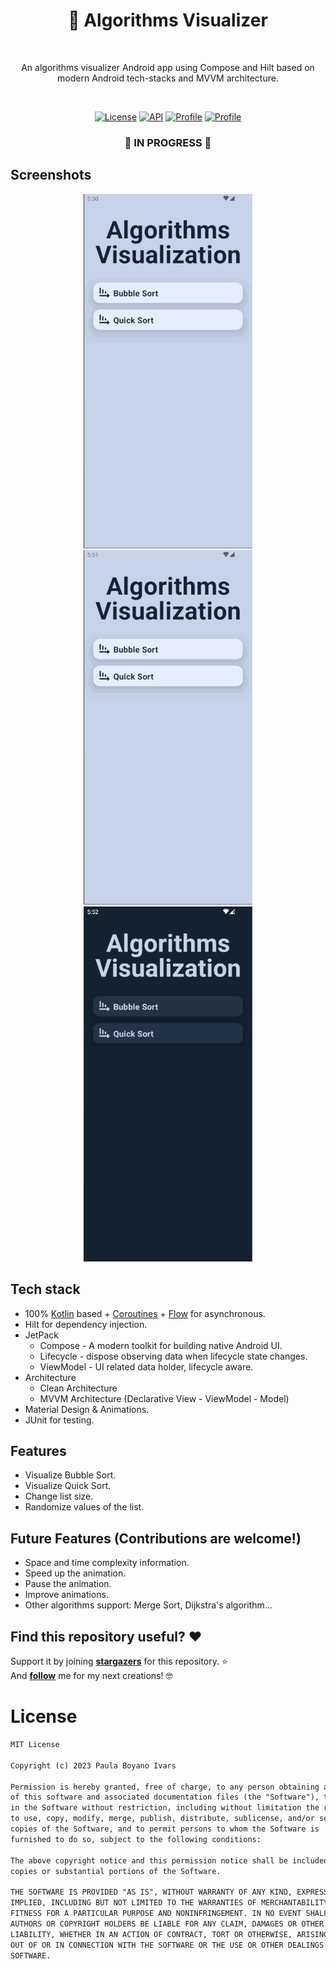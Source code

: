 <h1 align="center">🧮 Algorithms Visualizer</h1></br>
<p align="center">  
An algorithms visualizer Android app using Compose and Hilt based on modern Android tech-stacks and MVVM architecture.
</p>
</br>

<p align="center">
  <a href="https://opensource.org/licenses/MIT"><img alt="License" src="https://img.shields.io/badge/License-MIT-yellow.svg"/></a>
  <a href="https://android-arsenal.com/api?level=24"><img alt="API" src="https://img.shields.io/badge/API-24%2B-brightgreen.svg?style=flat"/></a>
  <a href="https://github.com/waleska404"><img alt="Profile" src="https://img.shields.io/badge/GitHub-waleska404-purple"/></a> 
  <a href="https://github.com/waleska404/algorithms-visualizer"><img alt="Profile" src="https://img.shields.io/github/stars/waleska404/algorithms-visualizer"/></a> 
</p>

<h3 align="center">🚧 IN PROGRESS 🚧</h2>

## Screenshots
<p align="center">
<img src="/gif/home-light.gif" width="270"/>
<img src="/gif/bubble-light.gif" width="270"/>
<img src="/gif/bubble-dark.gif" width="270"/>
</p>

## Tech stack
- 100% [Kotlin](https://kotlinlang.org/) based + [Coroutines](https://github.com/Kotlin/kotlinx.coroutines) + [Flow](https://kotlin.github.io/kotlinx.coroutines/kotlinx-coroutines-core/kotlinx.coroutines.flow/) for asynchronous.
- Hilt for dependency injection.
- JetPack
  - Compose - A modern toolkit for building native Android UI.
  - Lifecycle - dispose observing data when lifecycle state changes.
  - ViewModel - UI related data holder, lifecycle aware.
- Architecture
  - Clean Architecture
  - MVVM Architecture (Declarative View - ViewModel - Model)
- Material Design & Animations.
- JUnit for testing.

## Features
- Visualize Bubble Sort.
- Visualize Quick Sort.
- Change list size.
- Randomize values of the list.

## Future Features (Contributions are welcome!)
- Space and time complexity information.
- Speed up the animation.
- Pause the animation.
- Improve animations.
- Other algorithms support: Merge Sort, Dijkstra's algorithm...

## Find this repository useful? :heart:
Support it by joining __[stargazers](https://github.com/waleska404/algorithms-visualizer/stargazers)__ for this repository. :star: <br>
And __[follow](https://github.com/waleska404)__ me for my next creations! 🤓

# License
```xml
MIT License

Copyright (c) 2023 Paula Boyano Ivars

Permission is hereby granted, free of charge, to any person obtaining a copy
of this software and associated documentation files (the "Software"), to deal
in the Software without restriction, including without limitation the rights
to use, copy, modify, merge, publish, distribute, sublicense, and/or sell
copies of the Software, and to permit persons to whom the Software is
furnished to do so, subject to the following conditions:

The above copyright notice and this permission notice shall be included in all
copies or substantial portions of the Software.

THE SOFTWARE IS PROVIDED "AS IS", WITHOUT WARRANTY OF ANY KIND, EXPRESS OR
IMPLIED, INCLUDING BUT NOT LIMITED TO THE WARRANTIES OF MERCHANTABILITY,
FITNESS FOR A PARTICULAR PURPOSE AND NONINFRINGEMENT. IN NO EVENT SHALL THE
AUTHORS OR COPYRIGHT HOLDERS BE LIABLE FOR ANY CLAIM, DAMAGES OR OTHER
LIABILITY, WHETHER IN AN ACTION OF CONTRACT, TORT OR OTHERWISE, ARISING FROM,
OUT OF OR IN CONNECTION WITH THE SOFTWARE OR THE USE OR OTHER DEALINGS IN THE
SOFTWARE.
```
